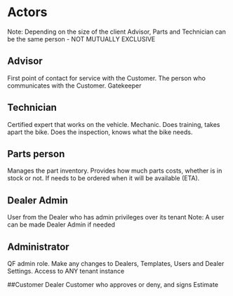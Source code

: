 # Actors
Note: Depending on the size of the client Advisor, Parts and Technician can be the same person - NOT MUTUALLY EXCLUSIVE

## Advisor
First point of contact for service with the Customer. The person who communicates with the Customer. Gatekeeper

## Technician
Certified expert that works on the vehicle. Mechanic.
Does training, takes apart the bike. Does the inspection, knows what the bike needs.

## Parts person
Manages the part inventory. Provides how much parts costs, whether is in stock or not. If needs to be ordered when it will be available (ETA).

## Dealer Admin
User from the Dealer who has admin privileges over its tenant
Note: A user can be made Dealer Admin if needed

## Administrator
QF admin role. Make any changes to Dealers, Templates, Users and Dealer Settings. Access to ANY tenant instance

##Customer
Dealer Customer who approves or deny, and signs Estimate